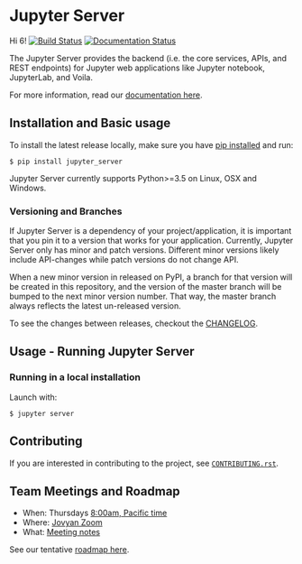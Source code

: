 # Jupyter Server

Hi 6!
[![Build Status](https://github.com/jupyter/jupyter_server/workflows/CI/badge.svg)](https://github.com/jupyter/jupyter_server/actions)
[![Documentation Status](https://readthedocs.org/projects/jupyter-server/badge/?version=latest)](http://jupyter-server.readthedocs.io/en/latest/?badge=latest)

The Jupyter Server provides the backend (i.e. the core services, APIs, and REST endpoints) for Jupyter web applications like Jupyter notebook, JupyterLab, and Voila.

For more information, read our [documentation here](http://jupyter-server.readthedocs.io/en/latest/?badge=latest).

## Installation and Basic usage

To install the latest release locally, make sure you have
[pip installed](https://pip.readthedocs.io/en/stable/installing/) and run:

    $ pip install jupyter_server

Jupyter Server currently supports Python>=3.5 on Linux, OSX and Windows.

### Versioning and Branches

If Jupyter Server is a dependency of your project/application, it is important that you pin it to a version that works for your application. Currently, Jupyter Server only has minor and patch versions. Different minor versions likely include API-changes while patch versions do not change API.

When a new minor version in released on PyPI, a branch for that version will be created in this repository, and the version of the master branch will be bumped to the next minor version number. That way, the master branch always reflects the latest un-released version.

To see the changes between releases, checkout the [CHANGELOG](https://github.com/jupyter/jupyter_server/blob/master/CHANGELOG.md).


## Usage - Running Jupyter Server

### Running in a local installation

Launch with:

    $ jupyter server

## Contributing

If you are interested in contributing to the project, see [`CONTRIBUTING.rst`](CONTRIBUTING.rst).

## Team Meetings and Roadmap

* When: Thursdays [8:00am, Pacific time](https://www.thetimezoneconverter.com/?t=8%3A00%20am&tz=San%20Francisco&)
* Where: [Jovyan Zoom](https://zoom.us/my/jovyan?pwd=c0JZTHlNdS9Sek9vdzR3aTJ4SzFTQT09)
* What: [Meeting notes](https://github.com/jupyter/jupyter_server/issues/126)

See our tentative [roadmap here](https://github.com/jupyter/jupyter_server/issues/127).
